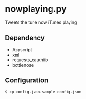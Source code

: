 # nowplaying.py
Tweets the tune now iTunes playing

## Dependency
- Appscript
- xml
- requests\_oauthlib
- bottlenose

## Configuration
```bash-session
$ cp config.json.sample config.json
```


